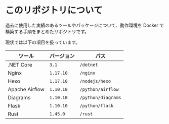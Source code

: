 # このリポジトリについて

過去に使用した実績のあるツールやパッケージについて、動作環境を Docker で構築する手順をまとめたリポジトリです。

現状では以下の項目を扱っています。

| ツール         | バージョン | パス               |
| -------------- | ---------- | ------------------ |
| .NET Core      | `3.1`      | `/dotnet`          |
| Nginx          | `1.17.10`  | `/nginx`           |
| Hexo           | `1.17.10`  | `/nodejs/hexo`     |
| Apache Airflow | `1.10.10`  | `/python/airflow`  |
| Diagrams       | `1.10.10`  | `/python/diagrams` |
| Flask          | `1.10.10`  | `/python/flask`    |
| Rust           | `1.45.0`   | `/rust`            |
